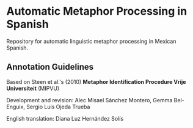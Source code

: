 # Automatic Metaphor Processing in Spanish
Repository for automatic linguistic metaphor processing in Mexican Spanish.


## Annotation Guidelines
Based on Steen et al.'s (2010) **Metaphor Identification Procedure Vrije Universiteit** (MIPVU)

Development and revision: Alec Misael Sánchez Montero, Gemma Bel-Enguix, Sergio Luis Ojeda Trueba

English translation: Diana Luz Hernández Solís
